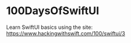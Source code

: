 # 100DaysOfSwiftUI
Learn SwiftUI basics using the site: https://www.hackingwithswift.com/100/swiftui/3
